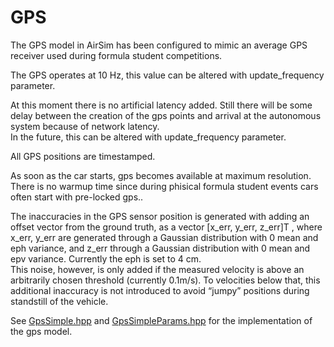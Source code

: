 # GPS

The GPS model in AirSim has been configured to mimic an average GPS receiver used during formula student competitions.

The GPS operates at 10 Hz, this value can be altered with update_frequency parameter. 

At this moment there is no artificial latency added.
Still there will be some delay between the creation of the gps points and arrival at the autonomous system because of network latency.  
In the future, this can be altered with update_frequency parameter.         

All GPS positions are timestamped.

As soon as the car starts, gps becomes available at maximum resolution. 
There is no warmup time since during phisical formula student events cars often start with pre-locked gps..
 
The inaccuracies in the GPS sensor position is generated with adding an offset vector from the ground truth, as a vector [x_err, y_err, z_err]T , where x_err, y_err are generated through a Gaussian distribution with 0 mean and eph variance, and z_err through a Gaussian distribution with 0 mean and epv variance.
Currently the eph is set to 4 cm.  
This noise, however, is only added if the measured velocity is above an arbitrarily chosen threshold (currently 0.1m/s). 
To velocities below that, this additional inaccuracy is not introduced to avoid “jumpy” positions during standstill of the vehicle. 

See [GpsSimple.hpp](/AirSim/AirLib/include/sensors/gps/GpsSimple.hpp) and [GpsSimpleParams.hpp](/AirSim/AirLib/include/sensors/gps/GpsSimpleParams.hpp) for the implementation of the gps model.

